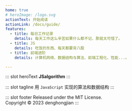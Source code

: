 ```yaml
---
home: true
# heroImage: /logo.svg
actionText: 开始阅读
actionLink: /docs/guide/
features:
  - title: 每日工作记录
    details: 每天工作这么辛苦如果什么都不记、那就太可惜了。
  - title: JS
    details: 吃饭的东西、每天都要背八股
  - title: 前端进阶
    details: 计算机网络、数据结构与算法、前端工程化、性能...。

---
```


::: slot heroText
<b class="gradient">JSalgorithm</b>
:::

::: slot tagline
用 `JavaScript` 实现的算法和数据结构
:::

::: slot footer
Released under the MIT License.<br>
Copyright © 2023 denghongjian
:::
